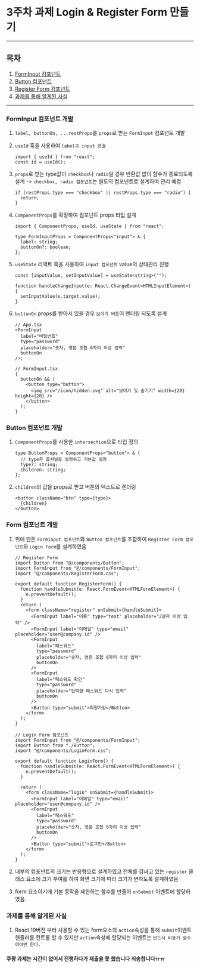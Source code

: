# 3주차 과제 Login & Register Form 만들기

---

## 목차

1. [FormInput 컴포넌트](#forminput-컴포넌트-개발)
2. [Button 컴포넌트](#button-컴포넌트-개발)
3. [Register Form 컴포넌트](#register-form-컴포넌트-개발)
4. [과제를 통해 알게된 사실](#과제를-통해-알게된-사실)

---

### FormInput 컴포넌트 개발

1. `label, buttonOn, ...restProps`를 `props`로 받는 `FormInput` 컴포넌트 개발
2. `useId` 훅을 사용하여 `label과 input 연결`

   ```tsx
   import { useId } from "react";
   const id = useId();
   ```

3. `props`로 받는 type값이 `checkbox`나 `radio`일 경우 반환값 없이 함수가 종료되도록 설계 -> `checkbox, radio 컴포넌트`는 별도의 컴포넌트로 설계하여 관리 예정

   ```tsx
   if (restProps.type === "checkbox" || restProps.type === "radio") {
     return;
   }
   ```

4. `ComponentProps`를 확장하여 컴포넌트 props 타입 설계

   ```tsx
   import { ComponentProps, useId, useState } from "react";

   type FormInputProps = ComponentProps<"input"> & {
     label: string;
     buttonOn?: boolean;
   };
   ```

5. `useState` 리액트 훅을 사용하여 `input 컴포넌트` value의 상태관리 진행

   ```tsx
   const [inputValue, setInputValue] = useState<string>("");

   function handleChangeInput(e: React.ChangeEvent<HTMLInputElement>) {
     setInputValue(e.target.value);
   }
   ```

6. `buttonOn` props를 받아서 있을 경우 `보이기 버튼`이 렌더링 되도록 설계

   ```tsx
   // App.tsx
   <FormInput
     label="비밀번호"
     type="password"
     placeholder="숫자, 영문 조합 6자리 이상 입력"
     buttonOn
   />;

   // FormInput.tsx
   {
     buttonOn && (
       <button type="button">
         <img src="/icon/hidden.svg" alt="보이기 및 숨기기" width={20} height={20} />
       </button>
     );
   }
   ```

### Button 컴포넌트 개발

1. `ComponentProps`를 사용한 `intersection`으로 타입 정의

   ```tsx
   type ButtonProps = ComponentProps<"button"> & {
     // type은 옵셔널로 설정하고 기본값 설정
     type?: string;
     children: string;
   };
   ```

2. `children`의 값을 props로 받고 버튼의 텍스트로 렌더링

   ```tsx
   <button className="btn" type={type}>
     {children}
   </button>
   ```

### Form 컴포넌트 개발

1. 위에 만든 `FormInput 컴포넌트`와 `Button 컴포넌트`를 조합하여 `Register Form 컴포넌트`와 `Login Form`를 설계하였음

   ```tsx
   // Register Form
   import Button from "@/components/Button";
   import FormInput from "@/components/FormInput";
   import "@/components/RegisterForm.css";

   export default function RegisterForm() {
     function handleSubmit(e: React.FormEvent<HTMLFormElement>) {
       e.preventDefault();
     }
     return (
       <form className="register" onSubmit={handleSubmit}>
         <FormInput label="이름" type="text" placeholder="2글자 이상 입력" />
         <FormInput label="이메일" type="email" placeholder="user@company.id" />
         <FormInput
           label="패스워드"
           type="password"
           placeholder="숫자, 영문 조합 6자리 이상 입력"
           buttonOn
         />
         <FormInput
           label="패스워드 확인"
           type="password"
           placeholder="입력한 패스워드 다시 입력"
           buttonOn
         />
         <Button type="submit">회원가입</Button>
       </form>
     );
   }
   ```

   ```tsx
   // Login Form 컴포넌트
   import FormInput from "@/components/FormInput";
   import Button from "./Button";
   import "@/components/LoginForm.css";

   export default function LoginForm() {
     function handleSubmit(e: React.FormEvent<HTMLFormElement>) {
       e.preventDefault();
     }

     return (
       <form className="login" onSubmit={handleSubmit}>
         <FormInput label="이메일" type="email" placeholder="user@company.id" />
         <FormInput
           label="패스워드"
           type="password"
           placeholder="숫자, 영문 조합 6자리 이상 입력"
           buttonOn
         />
         <Button type="submit">로그인</Button>
       </form>
     );
   }
   ```

2. 내부의 컴포넌트의 크기는 반응형으로 설계하였고 전체를 감싸고 있는 `register` 클래스 요소에 크기 부여를 하여 화면 크기에 따라 크기가 변하도록 설계하였음

3. form 요소이기에 기본 동작을 제한하는 함수를 만들어 `onSubmit` 이벤트에 할당하였음.

### 과제를 통해 알게된 사실

1. React 19버전 부터 사용할 수 있는 form요소의 `action`속성을 통해 `submit`이벤트 핸들러를 컨트롤 할 수 있지만 `action`속성에 할당되는 이벤트는 `반드시 비동기 함수여야만 한다.`

#### 쿠팡 과제는 시간이 없어서 진행하다가 제출을 못 했습니다 죄송합니다ㅠㅠ
